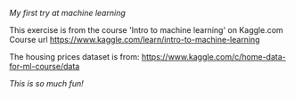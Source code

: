 *My first try at machine learning*

This exercise is from the course 'Intro to machine learning' on Kaggle.com
Course url https://www.kaggle.com/learn/intro-to-machine-learning

The housing prices dataset is from: https://www.kaggle.com/c/home-data-for-ml-course/data

*This is so much fun!*